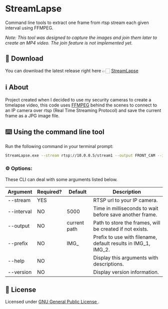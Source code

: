 # StreamLapse

Command line tools to extract one frame from rtsp stream each given interval using FFMPEG.

_Note: This tool was designed to capture the images and join them later to create an MP4 video. The join feature is not implemented yet._

## 💾 Download
You can download the latest release right here 👉🏻 [StreamLapse](https://github.com/fellypsantos/StreamLapse/releases)

## ℹ️ About

Project created when I decided to use my security cameras to create a timelapse video, this code uses [FFMPEG](https://github.com/FFmpeg/FFmpeg) behind the scenes to connect to an IP camera over rtsp (Real Time Streaming Protocol) and save the current frame as a JPG image file.

## ⌨️ Using the command line tool

Run the following command in your terminal prompt:

```sh
StreamLapse.exe --stream rtsp://10.0.0.5/stream1 --output FRONT_CAM --interval 10000
```

### ⚙️ Options:

These CLI can deal with some arguments listed below.

| Argument | Required? | Default | Description  |
|---|---|---|---|
| --stream   | YES |  | RTSP url to your IP camera. |
| --interval | NO  | 5000  | Time in milliseconds to wait before save another frame. |
| --output   | NO  |  current path | Path to store the frames, will be created if not exists. |
| --prefix   | NO  |  IMG_ | Prefix to use with filename, default results in IMG_1, IMG_2. |
| --help   | NO  |  | Display this arguments with descriptions. |
| --version   | NO  |  | Display version information. |


## 📜 License

Licensed under [GNU General Public License ](./LICENSE.txt).
